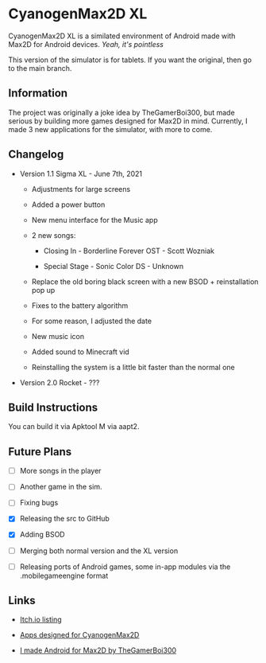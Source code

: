 # CyanogenMax2D XL

CyanogenMax2D XL is a similated environment of Android
made with Max2D for Android devices. *Yeah, it's pointless*

This version of the simulator is for tablets. If you want the original, then go to 
the main branch.

## Information

The project was originally a joke idea by TheGamerBoi300, but made
serious by building more games designed for Max2D in mind.
Currently, I made 3 new applications for the simulator, with more to come. 

## Changelog
* Version 1.1 Sigma XL - June 7th, 2021

  * Adjustments for large screens

  * Added a power button

  * New menu interface for the Music app

  * 2 new songs:

    * Closing In - Borderline Forever OST - Scott Wozniak 

    * Special Stage - Sonic Color DS - Unknown

  * Replace the old boring black screen with a new BSOD + reinstallation pop up

  * Fixes to the battery algorithm 

  * For some reason, I adjusted the date

  * New music icon

  * Added sound to Minecraft vid

  * Reinstalling the system is a little bit faster than the normal one

* Version 2.0 Rocket - ???  
## Build Instructions

You can build it via Apktool M via aapt2. 

## Future Plans
- [ ] More songs in the player

- [ ] Another game in the sim.
 
- [ ] Fixing bugs
 
- [x] Releasing the src to GitHub 

- [x] Adding BSOD

- [ ] Merging both normal version and the XL version 

- [ ] Releasing ports of Android games, some in-app modules via the .mobilegameengine format 

## Links

* [Itch.io listing](https://lucss21a.itch.io/CyanogenMax2D) 

* [Apps designed for CyanogenMax2D](https://lucss21a.itch.io/CyanogenMax2D-apps)

* [I made Android for Max2D by TheGamerBoi300](https://thegamerboi300.itch.io/i-made-android-in-max2d) 
